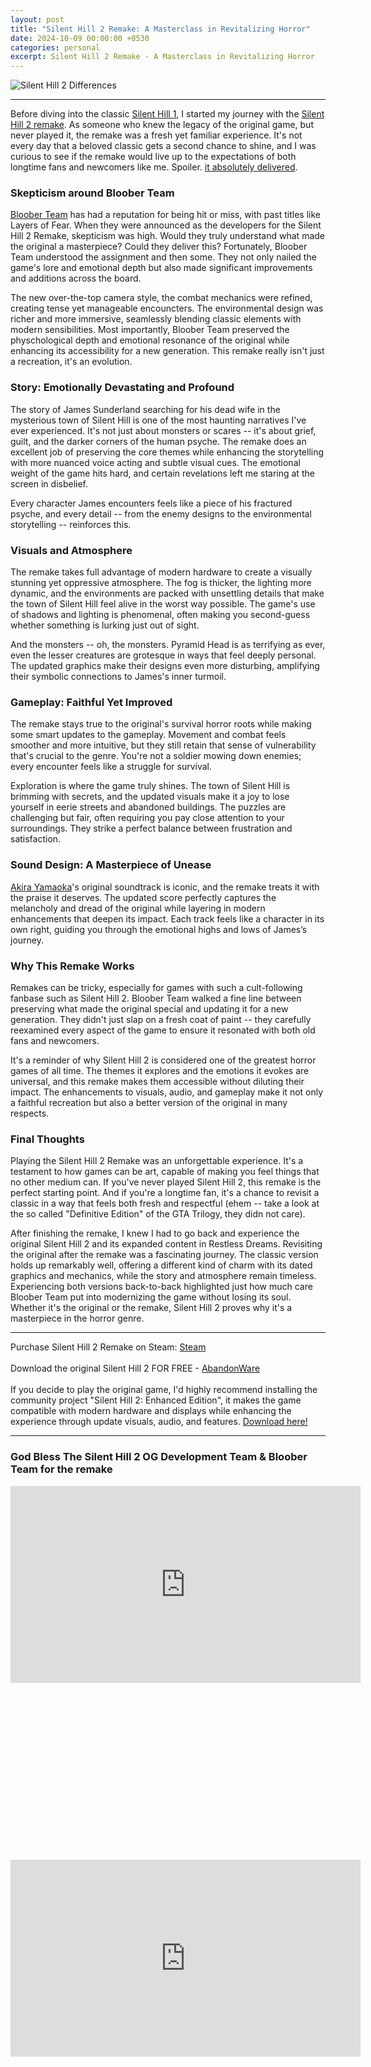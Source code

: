 ```yaml
---
layout: post
title: "Silent Hill 2 Remake: A Masterclass in Revitalizing Horror"
date: 2024-10-09 00:00:00 +0530
categories: personal
excerpt: Silent Hill 2 Remake - A Masterclass in Revitalizing Horror
---
```


![Silent Hill 2 Differences](/images/posts/silent-hill-two-remake/post-cover.jpg)

---

Before diving into the classic [Silent Hill 1](http://localhost:3000/blog/revisiting-silent-hill-one), I started my journey with the [Silent Hill 2 remake](https://store.steampowered.com/app/2124490/SILENT_HILL_2/). As someone who knew the legacy of the original game, but never played it, the remake was a fresh yet familiar experience. It's not every day that a beloved classic gets a second chance to shine, and I was curious to see if the remake would live up to the expectations of both longtime fans and newcomers like me. Spoiler. <ins>it absolutely delivered</ins>.</br>

### Skepticism around Bloober Team
[Bloober Team](https://www.blooberteam.com/) has had a reputation for being hit or miss, with past titles like Layers of Fear. When they were announced as the developers for the Silent Hill 2 Remake, skepticism was high. Would they truly understand what made the original a masterpiece? Could they deliver this? Fortunately, Bloober Team understood the assignment and then some. They not only nailed the game's lore and emotional depth but also made significant improvements and additions across the board.

The new over-the-top camera style, the combat mechanics were refined, creating tense yet manageable encouncters. The environmental design was richer and more immersive, seamlessly blending classic elements with modern sensibilities. Most importantly, Bloober Team preserved the physchological depth and emotional resonance of the original while enhancing its accessibility for a new generation. This remake really isn't just a recreation, it's an evolution.

### Story: Emotionally Devastating and Profound
The story of James Sunderland searching for his dead wife in the mysterious town of Silent Hill is one of the most haunting narratives I've ever experienced. It's not just about monsters or scares -- it's about grief, guilt, and the darker corners of the human psyche. The remake does an excellent job of preserving the core themes while enhancing the storytelling with more nuanced voice acting and subtle visual cues. The emotional weight of the game hits hard, and certain revelations left me staring at the screen in disbelief.

Every character James encounters feels like a piece of his fractured psyche, and every detail -- from the enemy designs to the environmental storytelling -- reinforces this.

### Visuals and Atmosphere
The remake takes full advantage of modern hardware to create a visually stunning yet oppressive atmosphere. The fog is thicker, the lighting more dynamic, and the environments are packed with unsettling details that make the town of Silent Hill feel alive in the worst way possible. The game's use of shadows and lighting is phenomenal, often making you second-guess whether something is lurking just out of sight.

And the monsters -- oh, the monsters. Pyramid Head is as terrifying as ever, even the lesser creatures are grotesque in ways that feel deeply personal. The updated graphics make their designs even more disturbing, amplifying their symbolic connections to James's inner turmoil.

### Gameplay: Faithful Yet Improved
The remake stays true to the original's survival horror roots while making some smart updates to the gameplay. Movement and combat feels smoother and more intuitive, but they still retain that sense of vulnerability that's crucial to the genre. You're not a soldier mowing down enemies; every encounter feels like a struggle for survival.

Exploration is where the game truly shines. The town of Silent Hill is brimming with secrets, and the updated visuals make it a joy to lose yourself in eerie streets and abandoned buildings. The puzzles are challenging but fair, often requiring you pay close attention to your surroundings. They strike a perfect balance between frustration and satisfaction.

### Sound Design: A Masterpiece of Unease
[Akira Yamaoka](https://en.wikipedia.org/wiki/Akira_Yamaoka)'s original soundtrack is iconic, and the remake treats it with the praise it deserves. The updated score perfectly captures the melancholy and dread of the original while layering in modern enhancements that deepen its impact. Each track feels like a character in its own right, guiding you through the emotional highs and lows of James’s journey.

### Why This Remake Works
Remakes can be tricky, especially for games with such a cult-following fanbase such as Silent Hill 2. Bloober Team walked a fine line between preserving what made the original special and updating it for a new generation. They didn't just slap on a fresh coat of paint -- they carefully reexamined every aspect of the game to ensure it resonated with both old fans and newcomers.

It's a reminder of why Silent Hill 2 is considered one of the greatest horror games of all time. The themes it explores and the emotions it evokes are universal, and this remake makes them accessible without diluting their impact. The enhancements to visuals, audio, and gameplay make it not only a faithful recreation but also a better version of the original in many respects.

### Final Thoughts
Playing the Silent Hill 2 Remake was an unforgettable experience. It's a testament to how games can be art, capable of making you feel things that no other medium can. If you've never played Silent Hill 2, this remake is the perfect starting point. And if you're a longtime fan, it's a chance to revisit a classic in a way that feels both fresh and respectful (ehem -- take a look at the so called "Definitive Edition" of the GTA Trilogy, they didn not care).

After finishing the remake, I knew I had to go back and experience the original Silent Hill 2 and its expanded content in Restless Dreams. Revisiting the original after the remake was a fascinating journey. The classic version holds up remarkably well, offering a different kind of charm with its dated graphics and mechanics, while the story and atmosphere remain timeless. Experiencing both versions back-to-back highlighted just how much care Bloober Team put into modernizing the game without losing its soul. Whether it's the original or the remake, Silent Hill 2 proves why it's a masterpiece in the horror genre.

---

Purchase Silent Hill 2 Remake on Steam: [Steam](https://store.steampowered.com/app/2124490/SILENT_HILL_2/)</br></br>
Download the original Silent Hill 2 FOR FREE - [AbandonWare](https://www.myabandonware.com/game/silent-hill-2-restless-dreams-bgd)</br></br>
If you decide to play the original game, I'd highly recommend installing the community project "Silent Hill 2: Enhanced Edition", it makes the game compatible with modern hardware and displays while enhancing the experience through update visuals, audio, and features. [Download here!](https://enhanced.townofsilenthill.com/SH2/)

---

### God Bless The Silent Hill 2 OG Development Team & Bloober Team for the remake

<div style="position: relative; width: 100%; padding-bottom: 56.25%">
    <iframe width="560" height="315" src="https://www.youtube.com/embed/5nYB9E2FbQw?si=WGGthXnICc5ygv6S&amp;start=563" title="YouTube video player" frameborder="0" allow="accelerometer; autoplay; clipboard-write; encrypted-media; gyroscope; picture-in-picture; web-share" referrerpolicy="strict-origin-when-cross-origin" allowfullscreen>
    </iframe>
</div>

<div style="position: relative; width: 100%; padding-bottom: 56.25%">
    <iframe width="560" height="315" src="https://www.youtube.com/embed/zvoIPWz6Um4?si=MI-yxm27IQ1h-_Ze" title="YouTube video player" frameborder="0" allow="accelerometer; autoplay; clipboard-write; encrypted-media; gyroscope; picture-in-picture; web-share" referrerpolicy="strict-origin-when-cross-origin" allowfullscreen>
    </iframe>
</div>